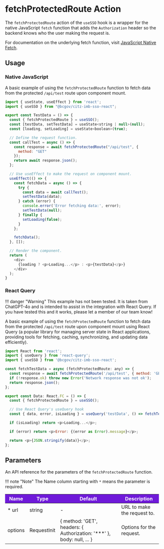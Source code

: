 # fetchProtectedRoute Action 

The `fetchProtectedRoute` action of the `useSSO` hook is a wrapper for the native JavaScript `fetch` function that adds the `Authorization` header so the backend knows who the user making the request is.

For documentation on the underlying fetch function, visit [JavaScript Native Fetch].

## Usage

### Native JavaScript

A basic example of using the `fetchProtectedRoute` function to fetch data from the protected `/api/test` route upon component mount.

```JavaScript
import { useState, useEffect } from 'react';
import { useSSO } from "@bcgov/citz-imb-sso-react";

export const TestData = () => {
  const { fetchProtectedRoute } = useSSO();
  const [testData, setTestData] = useState<string | null>(null);
  const [loading, setLoading] = useState<boolean>(true);

  // Define the request function.
  const callTest = async () => {
    const response = await fetchProtectedRoute("/api/test", { 
      method: "GET" 
    });
    return await response.json();
  };

  // Use useEffect to make the request on component mount.
  useEffect(() => {
    const fetchData = async () => {
      try {
        const data = await callTest();
        setTestData(data);
      } catch (error) {
        console.error('Error fetching data:', error);
        setTestData(null);
      } finally {
        setLoading(false);
      }
    };

    fetchData();
  }, []);

  // Render the component.
  return (
    <div>
      {loading ? <p>Loading...</p> : <p>{testData}</p>}
    </div>
  );
}
```

### React Query

!!! danger "Warning"
    This example has not been tested. It is taken from ChatGPT-4o and is intended to assist in the integration with React Query. If you have tested this and it works, please let a member of our team know!

A basic example of using the `fetchProtectedRoute` function to fetch data from the protected `/api/test` route upon component mount using React Query (a popular library for managing server state in React applications, providing tools for fetching, caching, synchronizing, and updating data efficiently).

```JavaScript
import React from 'react';
import { useQuery } from 'react-query';
import { useSSO } from '@bcgov/citz-imb-sso-react';

const fetchTestData = async (fetchProtectedRoute: any) => {
  const response = await fetchProtectedRoute('/api/test', { method: 'GET' });
  if (!response.ok) throw new Error('Network response was not ok');
  return response.json();
};

export const Data: React.FC = () => {
  const { fetchProtectedRoute } = useSSO();

  // Use React Query's useQuery hook
  const { data, error, isLoading } = useQuery('testData', () => fetchTestData(fetchProtectedRoute));

  if (isLoading) return <p>Loading...</p>;

  if (error) return <p>Error: {(error as Error).message}</p>;

  return <p>{JSON.stringify(data)}</p>;
};
```

## Parameters

An API reference for the parameters of the `fetchProtectedRoute` function.

!!! note "Note"
    The Name column starting with `*` means the parameter is required.

<table>
  <!-- Table columns -->
  <thead>
    <tr>
      <th style="background: #6f19d9; color: white;">Name</th>
      <th style="background: #6f19d9; color: white;">Type</th>
      <th style="background: #6f19d9; color: white;">Default</th>
      <th style="background: #6f19d9; color: white;">Description</th>
    </tr>
  </thead>

  <!-- Table rows -->
  <tbody>
  <tr>
      <td>* url</td>
      <td>string</td>
      <td>-</td>
      <td>URL to make the request to.</td>
    </tr>
    <tr>
      <td>options</td>
      <td>RequestInit</td>
      <td>{ method: 'GET', headers: { Authorization: '***' }, body: null, ... }</td>
      <td>Options for the request.</td>
    </tr>
  </tbody>
</table>

<!-- Link References -->
[JavaScript Native Fetch]: https://developer.mozilla.org/en-US/docs/Web/API/fetch
